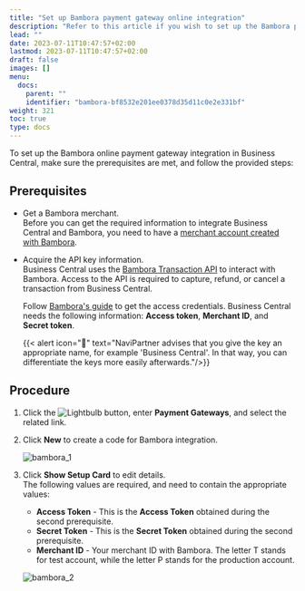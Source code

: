 ```yaml
---
title: "Set up Bambora payment gateway online integration"
description: "Refer to this article if you wish to set up the Bambora payment integration in Business Central."
lead: ""
date: 2023-07-11T10:47:57+02:00
lastmod: 2023-07-11T10:47:57+02:00
draft: false
images: []
menu:
  docs:
    parent: ""
    identifier: "bambora-bf8532e201ee0378d35d11c0e2e331bf"
weight: 321
toc: true
type: docs
---
```

To set up the Bambora online payment gateway integration in Business Central, make sure the prerequisites are met, and follow the provided steps:

## Prerequisites

- Get a Bambora merchant.     
    Before you can get the required information to integrate Business Central and Bambora,
    you need to have a [<ins>merchant account created with Bambora<ins>](https://developer.bambora.com/europe/checkout/getting-started/create-account).

- Acquire the API key information.     
    Business Central uses the [<ins>Bambora Transaction API<ins>](https://developer.bambora.com/europe/checkout/api-reference/transaction)
    to interact with Bambora. Access to the API is required to capture, refund, or cancel a transaction from Business Central.

    Follow [<ins>Bambora's guide<ins>](https://developer.bambora.com/europe/checkout/getting-started/access-api#get-access-to-the-api) to get the access credentials.
    Business Central needs the following information: **Access token**, **Merchant ID**, and **Secret token**.

    {{< alert icon="📝" text="NaviPartner advises that you give the key an appropriate name, for example 'Business Central'. In that way, you can differentiate the keys more easily afterwards."/>}}

## Procedure

1. Click the ![Lightbulb](Lightbulb_icon.PNG) button, enter **Payment Gateways**, and select the related link.      
 
2. Click **New** to create a code for Bambora integration.    

    ![bambora_1](bambora_integration_list.PNG)

3. Click **Show Setup Card** to edit details.  
   The following values are required, and need to contain the appropriate values:     
   - **Access Token** - This is the **Access Token** obtained during the second prerequisite.
   - **Secret Token** - This is the **Secret Token** obtained during the second prerequisite.
   - **Merchant ID** - Your merchant ID with Bambora. The letter T stands for test account, while the letter P stands for the production account.    

    ![bambora_2](bambora_integration_list_2.PNG)